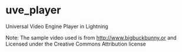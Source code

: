 # uve_player
Universal Video Engine Player in Lightning

Note: The sample video used is from http://www.bigbuckbunny.or and Licensed under the Creative Commons Attribution license
